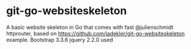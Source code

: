 git-go-websiteskeleton
===============

A basic website skeleton in Go that comes with fast @julienschmidt httprouter, based on https://github.com/jadekler/git-go-websiteskeleton example.
Bootstrap 3.3.6 jquery 2.2.0 used

